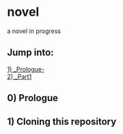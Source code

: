 # novel
a novel in progress
## Jump into:
[1) _Prologue-](https://github.com/rnr-roah/novel/blob/main/README.md#0-prologue) <br>
[2) _Part1](https://github.com/rnr-roah/novel/blob/main/README.md#1-cloning-this-repository) <br>
## 0) Prologue
## 1) Cloning this repository 
